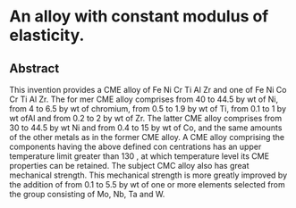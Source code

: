 # An alloy with constant modulus of elasticity.

## Abstract
This invention provides a CME alloy of Fe Ni Cr Ti Al Zr and one of Fe Ni Co Cr Ti Al Zr. The for mer CME alloy comprises from 40 to 44.5 by wt of Ni, from 4 to 6.5 by wt of chromium, from 0.5 to 1.9 by wt of Ti, from 0.1 to 1 by wt ofAl and from 0.2 to 2 by wt of Zr. The latter CME alloy comprises from 30 to 44.5 by wt Ni and from 0.4 to 15 by wt of Co, and the same amounts of the other metals as in the former CME alloy. A CME alloy comprising the components having the above defined con centrations has an upper temperature limit greater than 130 , at which temperature level its CME properties can be retained. The subject CMC alloy also has great mechanical strength. This mechanical strength is more greatly improved by the addition of from 0.1 to 5.5 by wt of one or more elements selected from the group consisting of Mo, Nb, Ta and W.